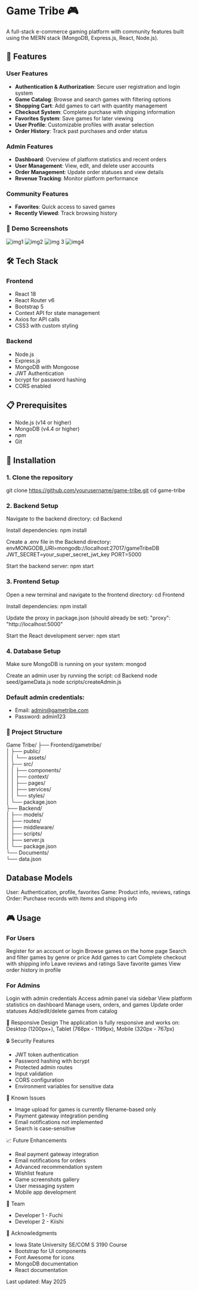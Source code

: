 # Game Tribe 🎮

A full-stack e-commerce gaming platform with community features built using the MERN stack (MongoDB, Express.js, React, Node.js).

## 🌟 Features

### User Features
- **Authentication & Authorization**: Secure user registration and login system
- **Game Catalog**: Browse and search games with filtering options
- **Shopping Cart**: Add games to cart with quantity management
- **Checkout System**: Complete purchase with shipping information
- **Favorites System**: Save games for later viewing
- **User Profile**: Customizable profiles with avatar selection
- **Order History**: Track past purchases and order status

### Admin Features
- **Dashboard**: Overview of platform statistics and recent orders
- **User Management**: View, edit, and delete user accounts
- **Order Management**: Update order statuses and view details
- **Revenue Tracking**: Monitor platform performance

### Community Features
- **Favorites**: Quick access to saved games
- **Recently Viewed**: Track browsing history

### 📸 Demo Screenshots
![img1](https://github.com/user-attachments/assets/c603025c-5d7f-4dcf-a625-df0e6886cbb5)
![img2](https://github.com/user-attachments/assets/0ab7fe50-4057-4858-a314-cf845f422dde)
![img 3](https://github.com/user-attachments/assets/fa256d93-356b-4cfb-991c-e1dcc43fb1ba)
![img4](https://github.com/user-attachments/assets/8df7ddce-96d7-4b74-976f-745f48784c6b)

## 🛠️ Tech Stack

### Frontend
- React 18
- React Router v6
- Bootstrap 5
- Context API for state management
- Axios for API calls
- CSS3 with custom styling

### Backend
- Node.js
- Express.js
- MongoDB with Mongoose
- JWT Authentication
- bcrypt for password hashing
- CORS enabled

## 📋 Prerequisites

- Node.js (v14 or higher)
- MongoDB (v4.4 or higher)
- npm 
- Git

## 🚀 Installation

### 1. Clone the repository
git clone https://github.com/yourusername/game-tribe.git
cd game-tribe

### 2. Backend Setup
Navigate to the backend directory:
cd Backend

Install dependencies:
npm install

Create a .env file in the Backend directory:
envMONGODB_URI=mongodb://localhost:27017/gameTribeDB
JWT_SECRET=your_super_secret_jwt_key
PORT=5000

Start the backend server:
npm start

### 3. Frontend Setup
Open a new terminal and navigate to the frontend directory:
cd Frontend

Install dependencies:
npm install

Update the proxy in package.json (should already be set):
"proxy": "http://localhost:5000"

Start the React development server:
npm start

### 4. Database Setup
Make sure MongoDB is running on your system:
mongod

Create an admin user by running the script:
cd Backend
node seed/gameData.js
node scripts/createAdmin.js

### Default admin credentials:

- Email: admin@gametribe.com
- Password: admin123

### 📁 Project Structure

Game Tribe/
├── Frontend/gametribe/<br>
│   ├── public/<br>
│   │   └── assets/<br>
│   ├── src/<br>
│   │   ├── components/<br>
│   │   ├── context/<br>
│   │   ├── pages/<br>
│   │   ├── services/<br>
│   │   └── styles/<br>
│   └── package.json<br>
├── Backend/<br>
│   ├── models/<br>
│   ├── routes/<br>
│   ├── middleware/<br>
│   ├── scripts/<br>
│   ├── server.js<br>
│   └── package.json<br>
└── Documents/<br>
    └── data.json<br>


## Database Models
User: Authentication, profile, favorites
Game: Product info, reviews, ratings
Order: Purchase records with items and shipping info

## 🎮 Usage
### For Users
Register for an account or login
Browse games on the home page
Search and filter games by genre or price
Add games to cart
Complete checkout with shipping info
Leave reviews and ratings
Save favorite games
View order history in profile

### For Admins
Login with admin credentials
Access admin panel via sidebar
View platform statistics on dashboard
Manage users, orders, and games
Update order statuses
Add/edit/delete games from catalog

📱 Responsive Design
The application is fully responsive and works on:
Desktop (1200px+),
Tablet (768px - 1199px),
Mobile (320px - 767px)

🔒 Security Features
- JWT token authentication
- Password hashing with bcrypt
- Protected admin routes
- Input validation
- CORS configuration
- Environment variables for sensitive data

🐛 Known Issues
- Image upload for games is currently filename-based only
- Payment gateway integration pending
- Email notifications not implemented
- Search is case-sensitive

📈 Future Enhancements
 - Real payment gateway integration
 - Email notifications for orders
 - Advanced recommendation system
 - Wishlist feature
 - Game screenshots gallery
 - User messaging system
 - Mobile app development

👥 Team
- Developer 1 - Fuchi
- Developer 2 - Kiishi

🙏 Acknowledgments

- Iowa State University SE/COM S 3190 Course
- Bootstrap for UI components
- Font Awesome for icons
- MongoDB documentation
- React documentation

Last updated: May 2025
